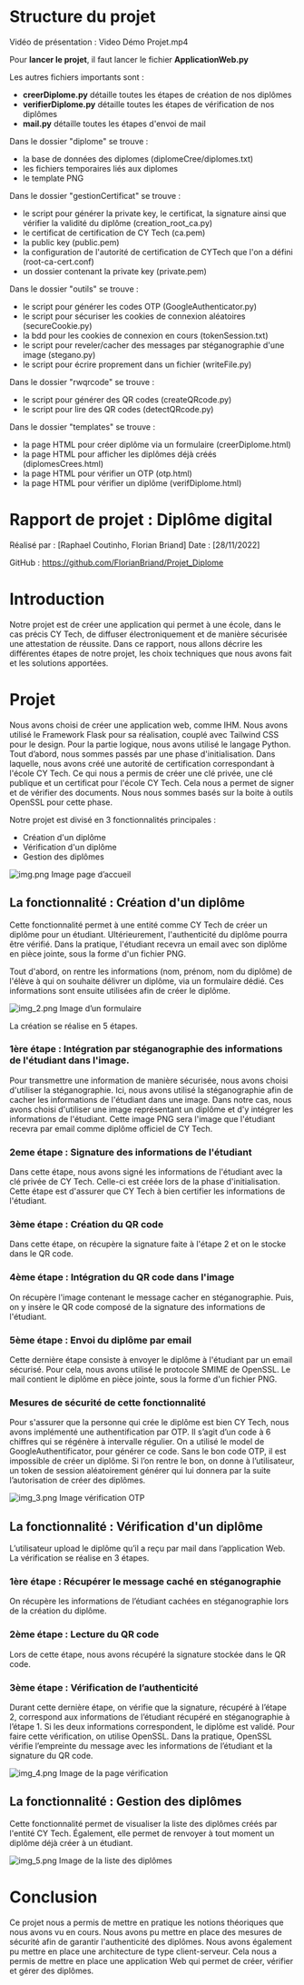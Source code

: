 # Structure du projet

Vidéo de présentation : Video Démo Projet.mp4

Pour **lancer le projet**, il faut lancer le fichier **ApplicationWeb.py**

Les autres fichiers importants sont :

- **creerDiplome.py** détaille toutes les étapes de création de nos diplômes
- **verifierDiplome.py** détaille toutes les étapes de vérification de nos diplômes
- **mail.py** détaille toutes les étapes d'envoi de mail

Dans le dossier "diplome" se trouve :

- la base de données des diplomes (diplomeCree/diplomes.txt)
- les fichiers temporaires liés aux diplomes
- le template PNG

Dans le dossier "gestionCertificat" se trouve :

- le script pour générer la private key, le certificat, la signature ainsi que vérifier la validité du diplôme (creation_root_ca.py)
- le certificat de certification de CY Tech (ca.pem)
- la public key (public.pem)
- la configuration de l'autorité de certification de CYTech que l'on a défini (root-ca-cert.conf)
- un dossier contenant la private key (private.pem)

Dans le dossier "outils" se trouve :

- le script pour générer les codes OTP (GoogleAuthenticator.py)
- le script pour sécuriser les cookies de connexion aléatoires (secureCookie.py)
- la bdd pour les cookies de connexion en cours (tokenSession.txt)
- le script pour reveler/cacher des messages par stéganographie d'une image (stegano.py)
- le script pour écrire proprement dans un fichier (writeFile.py)

Dans le dossier "rwqrcode" se trouve :

- le script pour générer des QR codes (createQRcode.py)
- le script pour lire des QR codes (detectQRcode.py)

Dans le dossier "templates" se trouve :

- la page HTML pour créer diplôme via un formulaire (creerDiplome.html)
- la page HTML pour afficher les diplômes déjà créés (diplomesCrees.html)
- la page HTML pour vérifier un OTP (otp.html)
- la page HTML pour vérifier un diplôme (verifDiplome.html)



Rapport de projet : Diplôme digital
===============================
Réalisé par : [Raphael Coutinho, Florian Briand]
Date : [28/11/2022]

GitHub : https://github.com/FlorianBriand/Projet_Diplome

# Introduction

Notre projet est de créer une application qui permet à une école, dans le cas précis CY Tech, de diffuser
électroniquement et de manière sécurisée une attestation de réussite.
Dans ce rapport, nous allons décrire les différentes étapes de notre projet, les choix techniques que nous avons fait et
les solutions apportées.

# Projet

Nous avons choisi de créer une application web, comme IHM. Nous avons utilisé le Framework Flask pour sa réalisation,
couplé avec Tailwind CSS pour le design. Pour la partie logique, nous avons utilisé le langage Python.
Tout d’abord, nous sommes passés par une phase d'initialisation.
Dans laquelle, nous avons créé une autorité de certification correspondant à l'école CY Tech.
Ce qui nous a permis de créer une clé privée, une clé publique et un certificat pour l'école CY Tech.
Cela nous a permet de signer et de vérifier des documents.
Nous nous sommes basés sur la boite à outils OpenSSL pour cette phase.

Notre projet est divisé en 3 fonctionnalités principales :

- Création d'un diplôme
- Vérification d'un diplôme
- Gestion des diplômes

![img.png](img/img.png)
Image page d’accueil

## La fonctionnalité : Création d'un diplôme

Cette fonctionnalité permet à une entité comme CY Tech de créer un diplôme pour un étudiant.
Ultérieurement, l'authenticité du diplôme pourra être vérifié.
Dans la pratique, l'étudiant recevra un email avec son diplôme en pièce jointe, sous la forme d'un fichier PNG.

Tout d'abord, on rentre les informations (nom, prénom, nom du diplôme) de l'élève à qui on souhaite délivrer un diplôme,
via un formulaire dédié.
Ces informations sont ensuite utilisées afin de créer le diplôme.

![img_2.png](img/img_2.png)
Image d’un formulaire

La création se réalise en 5 étapes.

### 1ère étape : Intégration par stéganographie des informations de l'étudiant dans l'image.

Pour transmettre une information de manière sécurisée, nous avons choisi d'utiliser la stéganographie.
Ici, nous avons utilisé la stéganographie afin de cacher les informations de l'étudiant dans une image.
Dans notre cas, nous avons choisi d'utiliser une image représentant un diplôme et d'y intégrer les informations de
l'étudiant.
Cette image PNG sera l'image que l'étudiant recevra par email comme diplôme officiel de CY Tech.

### 2eme étape : Signature des informations de l'étudiant

Dans cette étape, nous avons signé les informations de l'étudiant avec la clé privée de CY Tech.
Celle-ci est créée lors de la phase d'initialisation.
Cette étape est d'assurer que CY Tech à bien certifier les informations de l'étudiant.

### 3ème étape : Création du QR code

Dans cette étape, on récupère la signature faite à l'étape 2 et on le stocke dans le QR code.

### 4ème étape : Intégration du QR code dans l'image

On récupère l'image contenant le message cacher en stéganographie.
Puis, on y insère le QR code composé de la signature des informations de l'étudiant.

### 5ème étape : Envoi du diplôme par email

Cette dernière étape consiste à envoyer le diplôme à l'étudiant par un email sécurisé.
Pour cela, nous avons utilisé le protocole SMIME de OpenSSL.
Le mail contient le diplôme en pièce jointe, sous la forme d'un fichier PNG.

### Mesures de sécurité de cette fonctionnalité

Pour s'assurer que la personne qui crée le diplôme est bien CY Tech, nous avons implémenté une authentification par OTP.
Il s’agit d’un code à 6 chiffres qui se régénère à intervalle régulier. On a utilisé le model de GoogleAuthentificator,
pour générer ce code.
Sans le bon code OTP, il est impossible de créer un diplôme. Si l’on rentre le bon, on donne à l’utilisateur, un token
de session aléatoirement générer qui lui donnera par la suite l’autorisation de créer des diplômes.

![img_3.png](img/img_3.png)
Image vérification OTP

## La fonctionnalité : Vérification d'un diplôme

L’utilisateur upload le diplôme qu’il a reçu par mail dans l’application Web.
La vérification se réalise en 3 étapes.

### 1ère étape : Récupérer le message caché en stéganographie

On récupère les informations de l’étudiant cachées en stéganographie lors de la création du diplôme.

### 2ème étape : Lecture du QR code

Lors de cette étape, nous avons récupéré la signature stockée dans le QR code.

### 3ème étape : Vérification de l’authenticité

Durant cette dernière étape, on vérifie que la signature, récupéré à l’étape 2, correspond aux informations de
l’étudiant récupéré en stéganographie à l’étape 1.
Si les deux informations correspondent, le diplôme est validé.
Pour faire cette vérification, on utilise OpenSSL. Dans la pratique, OpenSSL vérifie l’empreinte du message avec les
informations de l’étudiant et la signature du QR code.

![img_4.png](img/img_4.png)
Image de la page vérification

## La fonctionnalité : Gestion des diplômes

Cette fonctionnalité permet de visualiser la liste des diplômes créés par l'entité CY Tech.
Également, elle permet de renvoyer à tout moment un diplôme déjà créer à un étudiant.

![img_5.png](img/img_5.png)
Image de la liste des diplômes

# Conclusion

Ce projet nous a permis de mettre en pratique les notions théoriques que nous avons vu en cours.
Nous avons pu mettre en place des mesures de sécurité afin de garantir l'authenticité des diplômes.
Nous avons également pu mettre en place une architecture de type client-serveur.
Cela nous a permis de mettre en place une application Web qui permet de créer, vérifier et gérer des diplômes.

